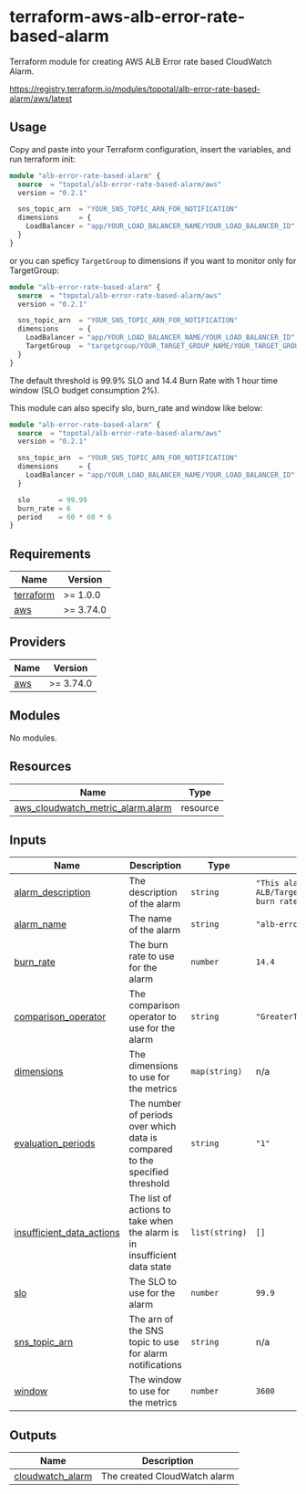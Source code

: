 # terraform-aws-alb-error-rate-based-alarm

Terraform module for creating AWS ALB Error rate based CloudWatch Alarm.

https://registry.terraform.io/modules/topotal/alb-error-rate-based-alarm/aws/latest

## Usage

Copy and paste into your Terraform configuration, insert the variables, and run terraform init:

```terraform
module "alb-error-rate-based-alarm" {
  source  = "topotal/alb-error-rate-based-alarm/aws"
  version = "0.2.1"

  sns_topic_arn  = "YOUR_SNS_TOPIC_ARN_FOR_NOTIFICATION"
  dimensions     = {
    LoadBalancer = "app/YOUR_LOAD_BALANCER_NAME/YOUR_LOAD_BALANCER_ID"
  }
}
```

or you can speficy `TargetGroup` to dimensions if you want to monitor only for TargetGroup:

```terraform
module "alb-error-rate-based-alarm" {
  source  = "topotal/alb-error-rate-based-alarm/aws"
  version = "0.2.1"

  sns_topic_arn  = "YOUR_SNS_TOPIC_ARN_FOR_NOTIFICATION"
  dimensions     = {
    LoadBalancer = "app/YOUR_LOAD_BALANCER_NAME/YOUR_LOAD_BALANCER_ID"
    TargetGroup  = "targetgroup/YOUR_TARGET_GROUP_NAME/YOUR_TARGET_GROUP_ID"
  }
}
```

The default threshold is 99.9% SLO and 14.4 Burn Rate with 1 hour time window (SLO budget consumption 2%).

This module can also specify slo, burn_rate and window like below:

```terraform
module "alb-error-rate-based-alarm" {
  source  = "topotal/alb-error-rate-based-alarm/aws"
  version = "0.2.1"

  sns_topic_arn  = "YOUR_SNS_TOPIC_ARN_FOR_NOTIFICATION"
  dimensions     = {
    LoadBalancer = "app/YOUR_LOAD_BALANCER_NAME/YOUR_LOAD_BALANCER_ID"
  }

  slo       = 99.99
  burn_rate = 6
  period    = 60 * 60 * 6
}
```

<!-- BEGIN_TF_DOCS -->
## Requirements

| Name | Version |
|------|---------|
| <a name="requirement_terraform"></a> [terraform](#requirement\_terraform) | >= 1.0.0 |
| <a name="requirement_aws"></a> [aws](#requirement\_aws) | >= 3.74.0 |

## Providers

| Name | Version |
|------|---------|
| <a name="provider_aws"></a> [aws](#provider\_aws) | >= 3.74.0 |

## Modules

No modules.

## Resources

| Name | Type |
|------|------|
| [aws_cloudwatch_metric_alarm.alarm](https://registry.terraform.io/providers/hashicorp/aws/latest/docs/resources/cloudwatch_metric_alarm) | resource |

## Inputs

| Name | Description | Type | Default | Required |
|------|-------------|------|---------|:--------:|
| <a name="input_alarm_description"></a> [alarm\_description](#input\_alarm\_description) | The description of the alarm | `string` | `"This alarm monitors ALB/TargetGroup error rate with burn rate"` | no |
| <a name="input_alarm_name"></a> [alarm\_name](#input\_alarm\_name) | The name of the alarm | `string` | `"alb-error-rate-alarm"` | no |
| <a name="input_burn_rate"></a> [burn\_rate](#input\_burn\_rate) | The burn rate to use for the alarm | `number` | `14.4` | no |
| <a name="input_comparison_operator"></a> [comparison\_operator](#input\_comparison\_operator) | The comparison operator to use for the alarm | `string` | `"GreaterThanOrEqualToThreshold"` | no |
| <a name="input_dimensions"></a> [dimensions](#input\_dimensions) | The dimensions to use for the metrics | `map(string)` | n/a | yes |
| <a name="input_evaluation_periods"></a> [evaluation\_periods](#input\_evaluation\_periods) | The number of periods over which data is compared to the specified threshold | `string` | `"1"` | no |
| <a name="input_insufficient_data_actions"></a> [insufficient\_data\_actions](#input\_insufficient\_data\_actions) | The list of actions to take when the alarm is in insufficient data state | `list(string)` | `[]` | no |
| <a name="input_slo"></a> [slo](#input\_slo) | The SLO to use for the alarm | `number` | `99.9` | no |
| <a name="input_sns_topic_arn"></a> [sns\_topic\_arn](#input\_sns\_topic\_arn) | The arn of the SNS topic to use for alarm notifications | `string` | n/a | yes |
| <a name="input_window"></a> [window](#input\_window) | The window to use for the metrics | `number` | `3600` | no |

## Outputs

| Name | Description |
|------|-------------|
| <a name="output_cloudwatch_alarm"></a> [cloudwatch\_alarm](#output\_cloudwatch\_alarm) | The created CloudWatch alarm |
<!-- END_TF_DOCS -->
